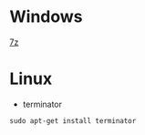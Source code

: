 # Windows
[7z](https://www.7-zip.org/)

# Linux
* terminator
```
sudo apt-get install terminator
```
